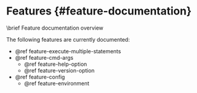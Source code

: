 Features {#feature-documentation}
========
\brief Feature documentation overview

The following features are currently documented:
- @ref feature-execute-multiple-statements
- @ref feature-cmd-args
  - @ref feature-help-option
  - @ref feature-version-option
- @ref feature-config
  - @ref feature-environment
